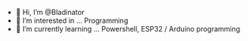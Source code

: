- 👋 Hi, I’m @Bladinator
- 👀 I’m interested in ... Programming
- 🌱 I’m currently learning ... Powershell, ESP32 / Arduino programming
<!--- - 💞️ I’m looking to collaborate on ...
- 📫 How to reach me ...

<!---
Bladinator/Bladinator is a ✨ special ✨ repository because its `README.md` (this file) appears on your GitHub profile.
You can click the Preview link to take a look at your changes.
--->
